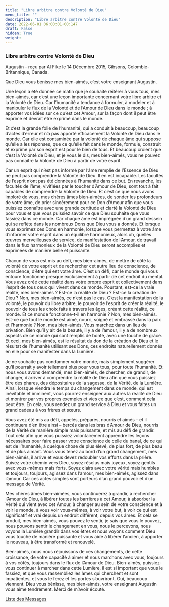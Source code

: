 ```yaml
---
title: "Libre arbitre contre Volonté de Dieu"
menu_title: ""
description: "Libre arbitre contre Volonté de Dieu"
date: 2022-06-01 06:00:01+00:147
draft: False
hidden: True
weight:
---
```

### Libre arbitre contre Volonté de Dieu

Augustin - reçu par Al Fike le 14 Décembre 2015, Gibsons, Colombie-Britannique, Canada.

Que Dieu vous bénisse mes bien-aimés, c’est votre enseignant Augustin.

Une leçon a été donnée ce matin que je souhaite réitérer à vous tous, mes bien-aimés, car c’est une leçon importante concernant votre libre arbitre et la Volonté de Dieu. Car l’humanité a tendance à formuler, à modeler et à manipuler le flux de la Volonté et de l’Amour de Dieu dans le monde ; à apporter vos idées sur ce qu’est cet Amour, sur la façon dont il peut être exprimé et devrait être exprimé dans le monde.

Et c’est la grande folie de l’humanité, qui a conduit à beaucoup, beaucoup d’actes d’erreur et n’a pas apporté efficacement la Volonté de Dieu dans le monde. Car elle est contaminée par la volonté de chaque âme qui suppose qu’elle a les réponses, que ce qu’elle fait dans le monde, formule, construit et exprime par son esprit est pour le bien de tous. Et beaucoup croient que c’est la Volonté de Dieu, et je vous le dis, mes bien-aimés, vous ne pouvez pas connaître la Volonté de Dieu à partir de votre esprit.

Car un esprit qui n’est pas informé par l’âme remplie de l’Essence de Dieu ne peut pas comprendre la Volonté de Dieu. Il en est incapable. Les facultés de l’esprit n’ont pas été données à l’humanité dans ce but. En revanche, les facultés de l’âme, vivifiées par le toucher d’Amour de Dieu, sont tout à fait capables de comprendre la Volonté de Dieu. Et c’est ce que nous avons imploré de vous, mes chères âmes bien-aimées, de sonder les profondeurs de votre âme, de prier sincèrement pour ce Don d’Amour afin que vous puissiez connaître avec une grande certitude et clarté la Volonté de Dieu pour vous et que vous puissiez savoir ce que Dieu souhaite que vous fassiez dans ce monde. Car chaque âme est imprégnée d’un grand dessein qui se reflète dans les nombreux Dons que Dieu vous a donnés. Et lorsque vous exprimez ces Dons en harmonie, lorsque vous permettez à votre âme d’informer votre esprit dans un équilibre harmonieux, alors oh, quelles œuvres merveilleuses de service, de manifestation de l’Amour, de travail dans le flux harmonieux de la Volonté de Dieu seront accomplies et exprimées de manière belle et puissante.

Chacun de vous est mis au défi, mes bien-aimés, de mettre de côté la volonté de votre esprit et de rechercher cet autre lieu de conscience, de conscience, d’être qui est votre âme. C’est un défi, car le monde qui vous entoure fonctionne presque exclusivement à partir de cet endroit du mental. Vous avez créé cette réalité dans votre propre esprit et collectivement dans l’esprit de tous ceux qui vivent dans ce monde. Pourtant, est-ce la vraie réalité, mes bien-aimés ? Est-ce la réalité de Dieu ? Est-ce la création de Dieu ? Non, mes bien-aimés, ce n’est pas le cas. C’est la manifestation de la volonté, le pouvoir du libre arbitre, le pouvoir de l’esprit de créer la réalité, le pouvoir de tous les choix faits à travers les âges, créant cette réalité, ce monde. Et ce monde fonctionne-t-il en harmonie ? Non, mes bien-aimés. Est-ce que tout le monde est aimé, nourri, soigné et embrassé dans la paix et l’harmonie ? Non, mes bien-aimés. Vous marchez dans un lieu de privation. Bien qu’il y ait de la beauté, il y a de l’amour, il y a de nombreux aspects de ce monde qui sont remplis de bonté, avec une touche de grâce. Et ceci, mes bien-aimés, est le résultat du don de la création de Dieu et le résultat de l’humanité utilisant ses Dons, ces endroits naturellement donnés en elle pour se manifester dans la Lumière.

Je ne souhaite pas condamner votre monde, mais simplement suggérer qu’il pourrait y avoir tellement plus pour vous tous, pour toute l’humanité. Et nous vous avons demandé, mes bien-aimés, de chercher, de grandir, de changer, d’arriver à comprendre la réalité de Dieu afin que vous puissiez être des phares, des dépositaires de la sagesse, de la Vérité, de la Lumière. Ainsi, lorsque viendra le temps du changement dans ce monde, qui est inévitable et imminent, vous pourrez enseigner aux autres la réalité de Dieu et montrer par vos propres exemples et vies ce que c’est, comment cela peut être. En cela, vous rendez un grand service à Dieu et vous faites un grand cadeau à vos frères et sœurs.

Vous avez été mis au défi, appelés, préparés, nourris et aimés – et il continuera d’en être ainsi – bercés dans les bras d’Amour de Dieu, nourris de la Vérité de manière simple mais puissante, et mis au défi de grandir. Tout cela afin que vous puissiez volontairement apprendre les leçons nécessaires pour faire passer votre conscience de celle du banal, de ce qui est de l’humanité, à quelque chose de plus élevé, de plus fort, de plus beau et de plus aimant. Vous vous tenez au bord d’un grand changement, mes bien-aimés, il arrive et vous devez redoubler vos efforts dans la prière. Suivez votre chemin vers Dieu, soyez résolus mais joyeux, soyez gentils avec vous-mêmes mais forts. Soyez clairs avec votre vérité mais humbles et toujours, toujours, agissez dans l’amour, mes bien-aimés, agissez dans l’amour. Car ces actes simples sont porteurs d’un grand pouvoir et d’un message de Vérité.

Mes chères âmes bien-aimées, vous continuerez à grandir, à rechercher l’Amour de Dieu, à libérer toutes les barrières à cet Amour, à absorber la Vérité qui vient avec cet Amour, à changer au sein de votre conscience et à voir le monde, à vous voir vous-mêmes, à voir votre but, à voir ce qui est significatif et vrai depuis un endroit différent, depuis vos âmes. Et cela se produit, mes bien-aimés, vous pouvez le sentir, je sais que vous le pouvez, nous pouvons sentir le changement en vous, nous le percevons, nous voyons la Lumière grandir dans vos êtres et nous voyons comment Dieu vous touche de manière puissante et vous aide à libérer l’ancien, à apporter le nouveau, à être transformé et renouvelé.

Bien-aimés, nous nous réjouissons de ces changements, de cette croissance, de votre capacité à aimer et nous marchons avec vous, toujours à vos côtés, toujours dans le flux de l’Amour de Dieu. Bien-aimés, puissiez-vous continuer à marcher dans cette Lumière, il est si important que vous le fassiez, et que vous rassembliez les âmes qui cherchent et sont impatientes, et vous le ferez et les portes s’ouvriront. Oui, beaucoup viennent. Dieu vous bénisse, mes bien-aimés, votre enseignant Augustin vous aime tendrement. Merci de m’avoir écouté.

[Liste des Messages](/fr-contemporary-messages/fr-contemporary-messages-by-date-order/fr-contemporary-messages-2015)